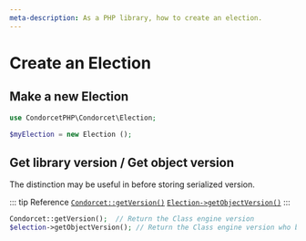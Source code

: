 ```yaml
---
meta-description: As a PHP library, how to create an election.
---
```

# Create an Election

## Make a new Election
```php
use CondorcetPHP\Condorcet\Election;

$myElection = new Election ();
```


## Get library version / Get object version

The distinction may be useful in before storing serialized version.

::: tip Reference
[`Condorcet::getVersion()`](/api-reference/Condorcet%20Class/public%20static%20Condorcet--getVersion) 
[`Election->getObjectVersion()`](/api-reference/Election%20Class/public%20Election--getObjectVersion)
:::
```php
Condorcet::getVersion();  // Return the Class engine version
$election->getObjectVersion(); // Return the Class engine version who build this object
```